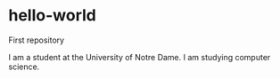# hello-world
First repository

I am a student at the University of Notre Dame. I am studying computer science. 

